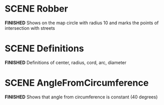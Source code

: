 # SCENE Robber
**FINISHED**
Shows on the map circle with radius 10 and marks the points of intersection with streets


# SCENE Definitions
**FINISHED**
Definitions of center, radius, cord, arc, diameter


# SCENE AngleFromCircumference
**FINISHED**
Shows that angle from circumference is constant (40 degrees)
